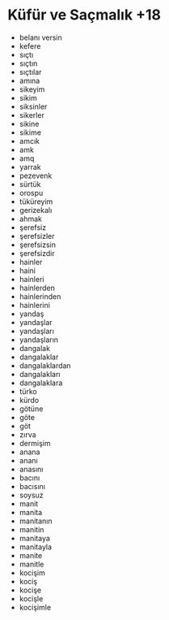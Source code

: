 # Küfür ve Saçmalık +18

- belanı versin
- kefere
- sıçtı
- sıçtın
- sıçtılar
- amına
- sikeyim
- sikim
- siksinler
- sikerler
- sikine
- sikime
- amcık
- amk
- amq
- yarrak
- pezevenk
- sürtük
- orospu
- tüküreyim
- gerizekalı
- ahmak
- şerefsiz
- şerefsizler
- şerefsizsin
- şerefsizdir
- hainler
- haini
- hainleri
- hainlerden
- hainlerinden
- hainlerini
- yandaş
- yandaşlar
- yandaşları
- yandaşların
- dangalak
- dangalaklar
- dangalaklardan
- dangalakları
- dangalaklara
- türko
- kürdo
- götüne
- göte
- göt
- zırva
- dermişim
- anana
- ananı
- anasını
- bacını
- bacısını
- soysuz
- manit
- manita
- manitanın
- manitin
- manitaya
- manitayla
- manite
- manitle
- kocişim
- kociş
- kocişe
- kocişle
- kocişimle
